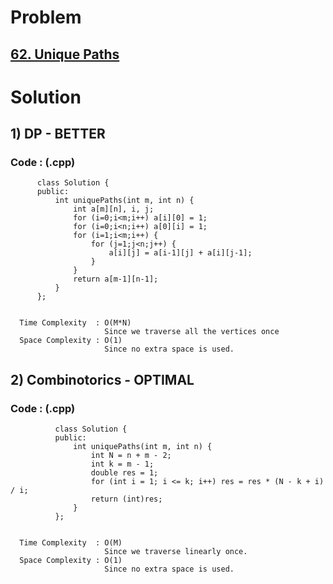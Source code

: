 # Problem

## [62. Unique Paths](https://leetcode.com/problems/unique-paths/)


# Solution 

## 1) DP - BETTER

       
      
      
   ### Code : (.cpp)
    
          class Solution {
          public:
              int uniquePaths(int m, int n) {
                  int a[m][n], i, j;
                  for (i=0;i<m;i++) a[i][0] = 1;
                  for (i=0;i<n;i++) a[0][i] = 1;
                  for (i=1;i<m;i++) {
                      for (j=1;j<n;j++) {
                          a[i][j] = a[i-1][j] + a[i][j-1];
                      }
                  }
                  return a[m-1][n-1];
              }
          };

 
      Time Complexity  : O(M*N) 
                         Since we traverse all the vertices once
      Space Complexity : O(1)
                         Since no extra space is used.



## 2) Combinotorics - OPTIMAL



### Code : (.cpp)
    
              class Solution {
              public:
                  int uniquePaths(int m, int n) {
                      int N = n + m - 2;
                      int k = m - 1; 
                      double res = 1;
                      for (int i = 1; i <= k; i++) res = res * (N - k + i) / i;
                      return (int)res;
                  }
              };

 
      Time Complexity  : O(M) 
                         Since we traverse linearly once.
      Space Complexity : O(1)
                         Since no extra space is used.
